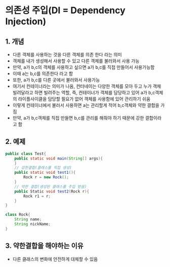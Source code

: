 # 의존성 주입(DI = Dependency Injection)
## 1. 개념
* 다른 객체를 사용하는 것을 다른 객체를 의존 한다 라는 의미
* 객체를 내가 생성해서 사용할 수 있고 다른 객체를 불러와서 사용 가능
* 만약, a가 b,c의 객체를 사용하고 싶으면 a가 b,c를 직접 만들어서 사용가능함
* 이때 a는 b,c를 의존한다 라고 함
* 또한, a가 b,c를 다른 곳에서 불러와서 사용가능 
* 여기서 컨테이너라는 의미가 나옴, 컨터네이는 다양한 객체를 모아 두고 누가 객체 빌려달라고 하면 빌려주는 역할, 즉, 컨테이너가 객체를 담당하고 있어 a가 b,c객체의 라이플사이클을 담당할 필요가 없어 객체를 사용함에 있어 관리하기 쉬움
* 이렇게 컨테이너에서 불러서 사용하면 a는 관리할게 적어 b,c객체와 약한 결합을 가짐
* 만약, a가 b,c객체를 직접 만들면 b,c를 관리를 해줘야 하기 때문에 강한 결합이라고 함

## 2. 예제
```java
public class Test{
    public static void main(String[] args){
    }
    // 강한결합(클래스를 직접 생성)
    public static void test1(){
        Rock r = new Rock();
    }
    // 약한 결합(생성된 클래스를 주입 받음)
    public Static void test2(Rock r){
        Rock r1 = r;
    }
}

class Rock{
    String name;
    String nickName;
}
```

## 3. 약한결합을 해야하는 이유
* 다른 클래스의 변화에 안전하게 대체할 수 있음
